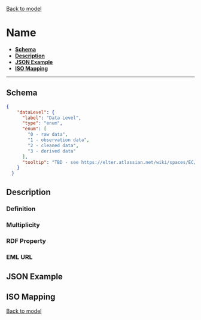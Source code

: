 [Back to model](_base.md)

# Name

- **[Schema](#schema)**
- **[Description](#description)**
- **[JSON Example](#json-example)**
- **[ISO Mapping](#iso-mapping)**
---
## Schema
```json
{
    "dataLevel": {
      "label": "Data Level",
      "type": "enum",
      "enum": [
        "0 - raw data",
        "1 - observation data",
        "2 - cleaned data",
        "3 - derived data"
      ],
      "tooltip": "TBD - see https://elter.atlassian.net/wiki/spaces/EC/pages/918749186/eLTER+Data+Levels"
    }
  }
```
## Description
### Definition
### Multiplicity
### RDF Property
### EML URL

## JSON Example
## ISO Mapping

[Back to model](_base.md)
